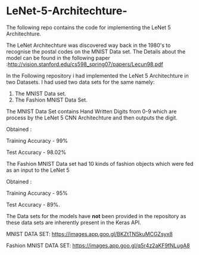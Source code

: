 # LeNet-5-Architechture-
The following repo contains the code for implementing the LeNet 5 Architechture.

The LeNet Architechture was discovered way back in the 1980's to recognise the postal codes on the MNIST Data set.
The Details about the model can be found in the following paper :http://vision.stanford.edu/cs598_spring07/papers/Lecun98.pdf

In the Following repository i had implemented the LeNet 5 Architechture in two Datasets.
I had used two data sets for the same namely:
1) The MNIST Data set.
2) The Fashion MNIST Data Set.

The MNIST Data Set contains Hand Written Digits from 0-9 which are process by the LeNet 5 CNN Architechture and then outputs the digit.

 Obtained :
 
 Training Accuracy - 99%
 
 Test Accuracy     - 98.02%
 
The Fashion MNIST Data set had 10 kinds of fashion objects which were fed as an input to the LeNet 5
 
 Obtained :
  
  Training Accuracy - 95%
  
  Test Accuracy - 89%.

The Data sets for the models have **not** been provided in the repository as these data sets are inherently present in the Keras API.

MNIST DATA SET:
https://images.app.goo.gl/BKZtTNSkuMCGZsyx8

Fashion MNIST DATA SET:
https://images.app.goo.gl/q5r4z2aKF9fNLugA8
